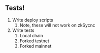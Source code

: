 ## Tests!

1. Write deploy scripts
   1. Note, these will not work on zkSycnc
2. Write tests
   1. Local chain
   2. Forked testnet
   3. Forked mainnet